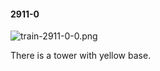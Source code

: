 #### 2911-0
![train-2911-0-0.png](https://github.com/lil-lab/nlvr/raw/master/nlvr/train/images/41/train-2911-0-0.png "train-2911-0-0.png")

There is a tower with yellow base.